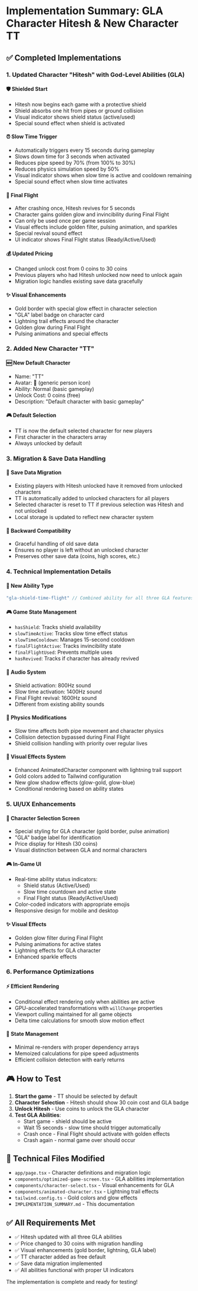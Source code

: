 # Implementation Summary: GLA Character Hitesh & New Character TT

## ✅ Completed Implementations

### 1. Updated Character "Hitesh" with God-Level Abilities (GLA)

#### 🛡️ **Shielded Start**
- Hitesh now begins each game with a protective shield
- Shield absorbs one hit from pipes or ground collision
- Visual indicator shows shield status (active/used)
- Special sound effect when shield is activated

#### ⏰ **Slow Time Trigger**
- Automatically triggers every 15 seconds during gameplay
- Slows down time for 3 seconds when activated
- Reduces pipe speed by 70% (from 100% to 30%)
- Reduces physics simulation speed by 50%
- Visual indicator shows when slow time is active and cooldown remaining
- Special sound effect when slow time activates

#### 👼 **Final Flight**
- After crashing once, Hitesh revives for 5 seconds
- Character gains golden glow and invincibility during Final Flight
- Can only be used once per game session
- Visual effects include golden filter, pulsing animation, and sparkles
- Special revival sound effect
- UI indicator shows Final Flight status (Ready/Active/Used)

#### 💰 **Updated Pricing**
- Changed unlock cost from 0 coins to 30 coins
- Previous players who had Hitesh unlocked now need to unlock again
- Migration logic handles existing save data gracefully

#### ✨ **Visual Enhancements**
- Gold border with special glow effect in character selection
- "GLA" label badge on character card
- Lightning trail effects around the character
- Golden glow during Final Flight
- Pulsing animations and special effects

### 2. Added New Character "TT"

#### 🆕 **New Default Character**
- Name: "TT"
- Avatar: 👤 (generic person icon)
- Ability: Normal (basic gameplay)
- Unlock Cost: 0 coins (free)
- Description: "Default character with basic gameplay"

#### 🎮 **Default Selection**
- TT is now the default selected character for new players
- First character in the characters array
- Always unlocked by default

### 3. Migration & Save Data Handling

#### 💾 **Save Data Migration**
- Existing players with Hitesh unlocked have it removed from unlocked characters
- TT is automatically added to unlocked characters for all players
- Selected character is reset to TT if previous selection was Hitesh and not unlocked
- Local storage is updated to reflect new character system

#### 🔄 **Backward Compatibility**
- Graceful handling of old save data
- Ensures no player is left without an unlocked character
- Preserves other save data (coins, high scores, etc.)

### 4. Technical Implementation Details

#### 🎨 **New Ability Type**
```typescript
"gla-shield-time-flight" // Combined ability for all three GLA features
```

#### 🎮 **Game State Management**
- `hasShield`: Tracks shield availability
- `slowTimeActive`: Tracks slow time effect status
- `slowTimeCooldown`: Manages 15-second cooldown
- `finalFlightActive`: Tracks invincibility state
- `finalFlightUsed`: Prevents multiple uses
- `hasRevived`: Tracks if character has already revived

#### 🎵 **Audio System**
- Shield activation: 800Hz sound
- Slow time activation: 1400Hz sound
- Final Flight revival: 1600Hz sound
- Different from existing ability sounds

#### 🎯 **Physics Modifications**
- Slow time affects both pipe movement and character physics
- Collision detection bypassed during Final Flight
- Shield collision handling with priority over regular lives

#### 🎨 **Visual Effects System**
- Enhanced AnimatedCharacter component with lightning trail support
- Gold colors added to Tailwind configuration
- New glow shadow effects (glow-gold, glow-blue)
- Conditional rendering based on ability states

### 5. UI/UX Enhancements

#### 📱 **Character Selection Screen**
- Special styling for GLA character (gold border, pulse animation)
- "GLA" badge label for identification
- Price display for Hitesh (30 coins)
- Visual distinction between GLA and normal characters

#### 🎮 **In-Game UI**
- Real-time ability status indicators:
  - Shield status (Active/Used)
  - Slow time countdown and active state
  - Final Flight status (Ready/Active/Used)
- Color-coded indicators with appropriate emojis
- Responsive design for mobile and desktop

#### ✨ **Visual Effects**
- Golden glow filter during Final Flight
- Pulsing animations for active states
- Lightning effects for GLA character
- Enhanced sparkle effects

### 6. Performance Optimizations

#### ⚡ **Efficient Rendering**
- Conditional effect rendering only when abilities are active
- GPU-accelerated transformations with `willChange` properties
- Viewport culling maintained for all game objects
- Delta time calculations for smooth slow motion effect

#### 🎯 **State Management**
- Minimal re-renders with proper dependency arrays
- Memoized calculations for pipe speed adjustments
- Efficient collision detection with early returns

## 🎮 How to Test

1. **Start the game** - TT should be selected by default
2. **Character Selection** - Hitesh should show 30 coin cost and GLA badge
3. **Unlock Hitesh** - Use coins to unlock the GLA character
4. **Test GLA Abilities**:
   - Start game - shield should be active
   - Wait 15 seconds - slow time should trigger automatically
   - Crash once - Final Flight should activate with golden effects
   - Crash again - normal game over should occur

## 🔧 Technical Files Modified

- `app/page.tsx` - Character definitions and migration logic
- `components/optimized-game-screen.tsx` - GLA abilities implementation
- `components/character-select.tsx` - Visual enhancements for GLA
- `components/animated-character.tsx` - Lightning trail effects
- `tailwind.config.ts` - Gold colors and glow effects
- `IMPLEMENTATION_SUMMARY.md` - This documentation

## ✅ All Requirements Met

- ✅ Hitesh updated with all three GLA abilities
- ✅ Price changed to 30 coins with migration handling
- ✅ Visual enhancements (gold border, lightning, GLA label)
- ✅ TT character added as free default
- ✅ Save data migration implemented
- ✅ All abilities functional with proper UI indicators

The implementation is complete and ready for testing!